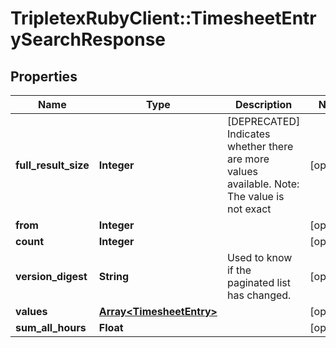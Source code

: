 # TripletexRubyClient::TimesheetEntrySearchResponse

## Properties
Name | Type | Description | Notes
------------ | ------------- | ------------- | -------------
**full_result_size** | **Integer** | [DEPRECATED] Indicates whether there are more values available. Note: The value is not exact | [optional] 
**from** | **Integer** |  | [optional] 
**count** | **Integer** |  | [optional] 
**version_digest** | **String** | Used to know if the paginated list has changed. | [optional] 
**values** | [**Array&lt;TimesheetEntry&gt;**](TimesheetEntry.md) |  | [optional] 
**sum_all_hours** | **Float** |  | [optional] 


